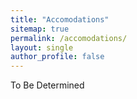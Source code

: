 ```yaml
---
title: "Accomodations"
sitemap: true
permalink: /accomodations/
layout: single
author_profile: false
---
```


To Be Determined